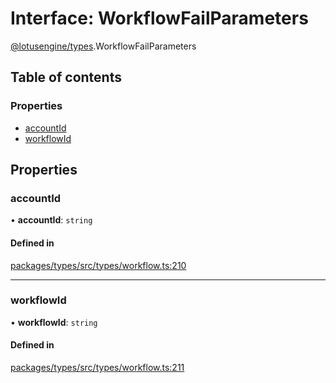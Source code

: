# Interface: WorkflowFailParameters

[@lotusengine/types](../wiki/@lotusengine.types).WorkflowFailParameters

## Table of contents

### Properties

- [accountId](../wiki/@lotusengine.types.WorkflowFailParameters#accountid)
- [workflowId](../wiki/@lotusengine.types.WorkflowFailParameters#workflowid)

## Properties

### accountId

• **accountId**: `string`

#### Defined in

[packages/types/src/types/workflow.ts:210](https://github.com/lotusengine/sdk/blob/f1f5297/packages/types/src/types/workflow.ts#L210)

___

### workflowId

• **workflowId**: `string`

#### Defined in

[packages/types/src/types/workflow.ts:211](https://github.com/lotusengine/sdk/blob/f1f5297/packages/types/src/types/workflow.ts#L211)
